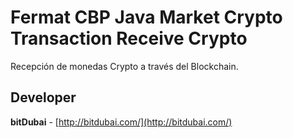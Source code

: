# Fermat CBP Java Market Crypto Transaction Receive Crypto

Recepción de monedas Crypto a través del Blockchain.

## Developer

**bitDubai** - [http://bitdubai.com/](http://bitdubai.com/)